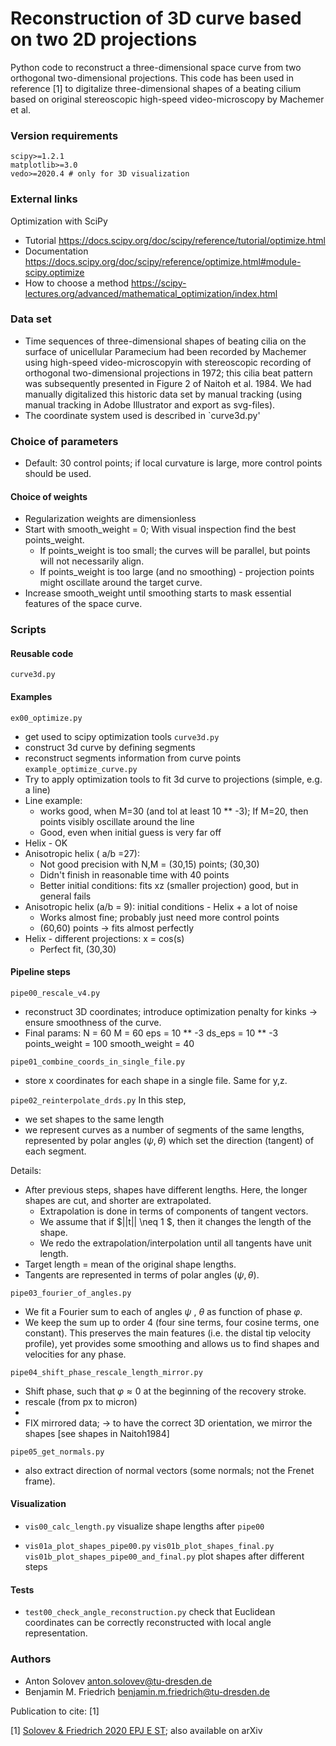 # Reconstruction of 3D curve based on two 2D projections

Python code to reconstruct a three-dimensional space curve from two orthogonal two-dimensional projections. 
This code has been used in reference [1] to digitalize three-dimensional shapes of a beating cilium 
based on original stereoscopic high-speed video-microscopy by Machemer et al.

### Version requirements

```
scipy>=1.2.1
matplotlib>=3.0
vedo>=2020.4 # only for 3D visualization
```

### External links

Optimization with SciPy
- Tutorial https://docs.scipy.org/doc/scipy/reference/tutorial/optimize.html
- Documentation https://docs.scipy.org/doc/scipy/reference/optimize.html#module-scipy.optimize
- How to choose a method https://scipy-lectures.org/advanced/mathematical_optimization/index.html

### Data set
- Time sequences of three-dimensional shapes of beating cilia on the surface of unicellular Paramecium had been recorded by Machemer using high-speed video-microscopyin with stereoscopic recording of orthogonal two-dimensional projections in 1972; this cilia beat pattern was subsequently presented in Figure 2 of Naitoh et al. 1984. We had manually digitalized this historic data set by manual tracking (using manual tracking in Adobe Illustrator and export as svg-files).
- The coordinate system used is described in `curve3d.py'

### Choice of parameters 
- Default: 30 control points; if local curvature is large, more control points should be used.

#### Choice of weights
- Regularization weights are dimensionless
- Start with smooth_weight = 0; With visual inspection find the best points_weight.
  - If points_weight is too small; the curves will be parallel, but points will not necessarily align.
  - If points_weight is too large (and no smoothing) - projection points might oscillate around the target curve.
- Increase smooth_weight until smoothing starts to mask essential features of the space curve.

### Scripts

#### Reusable code

`curve3d.py`

#### Examples
`ex00_optimize.py`
 - get used to scipy optimization tools
`curve3d.py`
 - construct 3d curve by defining segments
 - reconstruct segments information from curve points
`example_optimize_curve.py`
 - Try to apply optimization tools to fit 3d curve to projections (simple, e.g. a line)
 - Line example:
   - works good, when M=30 (and tol at least 10 ** -3); If M=20, then points visibly oscillate around the line
   - Good, even when initial guess is very far off
 - Helix - OK
 - Anisotropic helix ( a/b =27):
   - Not good precision with N,M = (30,15) points; (30,30)
   - Didn't finish in reasonable time with 40 points
   - Better initial conditions: fits xz (smaller projection) good, but in general fails
 - Anisotropic helix (a/b = 9): initial conditions - Helix + a lot of noise
   - Works almost fine; probably just need more control points
   - (60,60) points -> fits almost perfectly
 - Helix - different projections: x = cos(s)
   - Perfect fit, (30,30)
    
#### Pipeline steps

`pipe00_rescale_v4.py`
- reconstruct 3D coordinates; introduce optimization penalty for kinks -> ensure smoothness of the curve.
- Final params: N = 60 M = 60 eps = 10 ** -3 ds_eps = 10 ** -3 points_weight = 100 smooth_weight = 40

`pipe01_combine_coords_in_single_file.py`
- store x coordinates for each shape in a single file. Same for y,z.

`pipe02_reinterpolate_drds.py`
In this step, 
- we set shapes to the same length 
- we represent curves as a number of segments of the same lengths, 
  represented by polar angles $(\psi, \theta)$ which set the direction (tangent) of each segment.

Details:
- After previous steps, shapes have different lengths.
  Here, the longer shapes are cut, and shorter are extrapolated.
  - Extrapolation is done in terms of components of tangent vectors. 
  - We assume that if $||t|| \neq 1 $, then it changes the length of the shape.
  - We redo the extrapolation/interpolation until all tangents have unit length.
- Target length = mean of the original shape lengths.
- Tangents are represented in terms of polar angles $(\psi, \theta)$.

`pipe03_fourier_of_angles.py`
- We fit a Fourier sum to each of angles $\psi$ , $\theta$ as function of phase $\varphi$.
- We keep the sum up to order 4 (four sine terms, four cosine terms, one constant).
  This preserves the main features (i.e. the distal tip velocity profile), yet provides some smoothing 
  and allows us to find shapes and velocities for any phase.

`pipe04_shift_phase_rescale_length_mirror.py`
- Shift phase, such that $\varphi \approx 0$ at the beginning of the recovery stroke.
- rescale (from px to micron)
- 
- FIX mirrored data; -> to have the correct 3D orientation, we mirror the shapes [see shapes in Naitoh1984]

`pipe05_get_normals.py`
- also extract direction of normal vectors (some normals; not the Frenet frame).


#### Visualization

- `vis00_calc_length.py` visualize shape lengths after `pipe00`

- `vis01a_plot_shapes_pipe00.py` 
  `vis01b_plot_shapes_final.py`
  `vis01b_plot_shapes_pipe00_and_final.py`
   plot shapes after different steps


#### Tests

- `test00_check_angle_reconstruction.py` check that Euclidean coordinates can be correctly reconstructed with local angle representation.

### Authors

- Anton Solovev anton.solovev@tu-dresden.de
- Benjamin M. Friedrich benjamin.m.friedrich@tu-dresden.de

Publication to cite: [1]

[1] [Solovev & Friedrich 2020 EPJ E ST](https://link.springer.com/article/10.1140/epje/s10189-021-00016-x);  also available on arXiv [](https://arxiv.org/abs/2010.08111 ) 
